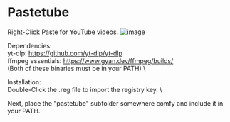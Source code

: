 # Pastetube
Right-Click Paste for YouTube videos.
![image](https://github.com/AdamHolan/Pastetube/assets/50183597/e0b5023b-e357-44c7-b425-5ebee61b396c)

Dependencies: \
yt-dlp: https://github.com/yt-dlp/yt-dlp \
ffmpeg essentials: https://www.gyan.dev/ffmpeg/builds/ \
(Both of these binaries must be in your PATH) \

Installation: \
Double-Click the .reg file to import the registry key. \

Next, place the "pastetube" subfolder somewhere comfy and include it in your PATH. 
